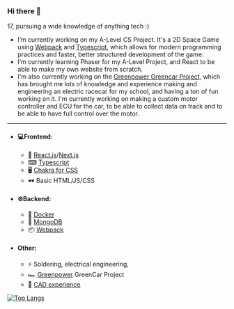 ### Hi there 👋
17, pursuing a wide knowledge of anything tech :)

-   I’m currently working on my A-Level CS Project. It's a 2D Space Game using [Webpack](https://webpack.js.org/) and [Typescript](https://www.typescriptlang.org/), which allows for modern programming practices and faster, better structured development of the game. 
-   I’m currently learning Phaser for my A-Level Project, and React to be able to make my own website from scratch.
-   I'm also currently working on the [Greenpower Greencar Project](https://www.greenpower.co.uk/), which has brought me lots of knowledge and experience making and engineering an electric racecar for my school, and having a ton of fun working on it. I'm currently working on making a custom motor controller and ECU for the car, to be able to collect data on track and to be able to have full control over the motor. 

---

- #### 💻Frontend:
  - 🧪 [React.js](https://reactjs.org/)/[Next.js](https://nextjs.org/)
  - ⌨ [Typescript](https://www.typescriptlang.org/)
  - 🖥 [Chakra for CSS](https://chakra-ui.com/)
  - 🕶 Basic HTML/JS/CSS

- #### ⚙Backend: 
  - 🐳 [Docker](https://www.docker.com/)
  - 🍃 [MongoDB](https://www.mongodb.com/)
  - 📦 [Webpack](https://webpack.js.org/)

- #### Other:
  - ⚡ Soldering, electrical engineering, 
  - 🏎 [Greenpower](https://www.greenpower.co.uk/) GreenCar Project 
  - 💾 [CAD experience](https://www.autodesk.com/products/fusion-360/overview?term=1-YEAR&tab=subscription)

[![Top Langs](https://github-readme-stats.vercel.app/api/top-langs/?username=Magicoo51889&layout=compact&theme=github_dark)](https://github.com/anuraghazra/github-readme-stats)
